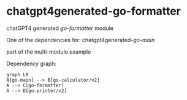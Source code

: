 # chatgpt4generated-go-formatter

chatGPT4 generated _go-formatter_ module

One of the dependencies for: chatgpt4generated-_go-main_

part of the multi-module example

Dependency graph:
```mermaid
graph LR
A[go-main] --> B[go-calculator/v2]
A --> C[go-formatter]
A --> D[go-printer/v2]
```